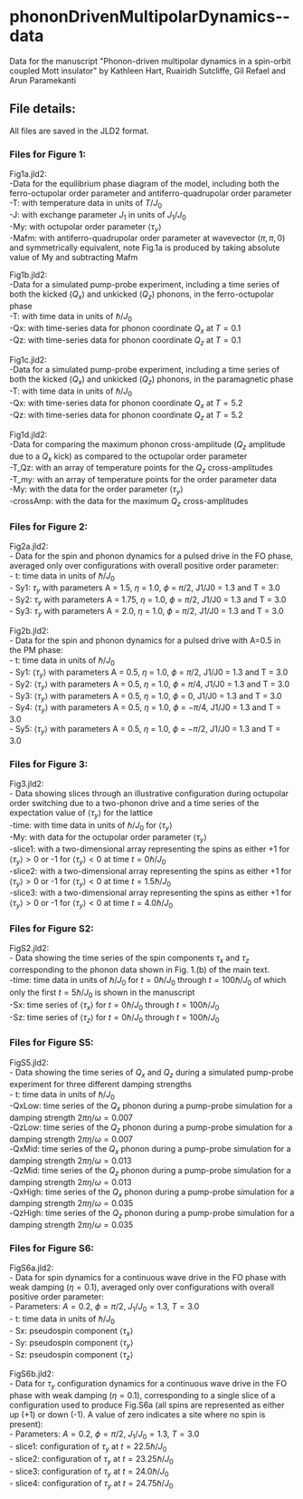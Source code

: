 # phononDrivenMultipolarDynamics--data
Data for the manuscript "Phonon-driven multipolar dynamics in a spin-orbit coupled Mott insulator"
by Kathleen Hart, Ruairidh Sutcliffe, Gil Refael and Arun Paramekanti

## File details:
All files are saved in the JLD2 format.

### Files for Figure 1:
Fig1a.jld2:<br />
    -Data for the equilibrium phase diagram of the model, including both the ferro-octupolar order parameter and antiferro-quadrupolar order parameter<br />
    -T: with temperature data in units of $T/J_0$ <br />
    -J: with exchange parameter $J_1$ in units of $J_1/J_0$ <br />
    -My: with octupolar order parameter $\langle \tau_y \rangle$ <br />
    -Mafm: with antiferro-quadrupolar order parameter at wavevector $(\pi,\pi,0)$ and symmetrically equivalent, note Fig.1a is produced by taking absolute value of My and subtracting Mafm <br />

Fig1b.jld2:<br />
    -Data for a simulated pump-probe experiment, including a time series of both the kicked ($Q_x$) and unkicked ($Q_z$) phonons, in the ferro-octupolar phase<br />
    -T: with time data in units of $\hbar/J_0$<br />
    -Qx: with time-series data for phonon coordinate $Q_x$ at $T=0.1$ <br />
    -Qz: with time-series data for phonon coordinate $Q_z$ at $T=0.1$ <br />

Fig1c.jld2:<br />
    -Data for a simulated pump-probe experiment, including a time series of both the kicked ($Q_x$) and unkicked ($Q_z$) phonons, in the paramagnetic phase<br />
    -T: with time data in units of $\hbar/J_0$<br />
    -Qx: with time-series data for phonon coordinate $Q_x$ at $T=5.2$ <br />
    -Qz: with time-series data for phonon coordinate $Q_z$ at $T=5.2$ <br />

Fig1d.jld2:<br />
    -Data for comparing the maximum phonon cross-amplitude ($Q_z$ amplitude due to a $Q_x$ kick) as compared to the octupolar order parameter<br />
    -T_Qz: with an array of temperature points for the $Q_z$ cross-amplitudes <br />
    -T_my: with an array of temperature points for the order parameter data <br />
    -My: with the data for the order parameter $\langle \tau_y\rangle$ <br />
    -crossAmp: with the data for the maximum $Q_z$ cross-amplitudes <br />

### Files for Figure 2:
Fig2a.jld2:<br />
    - Data for the spin and phonon dynamics for a pulsed drive in the FO phase, averaged only over configurations with overall positive order parameter:<br />
    - t: time data in units of $\hbar/J_0$<br />
    - Sy1: $\tau_y$ with parameters A = 1.5, $\eta$ = 1.0, $\phi$ = $\pi/2$, J1/J0 = 1.3 and T = 3.0<br />
    - Sy2: $\tau_y$ with parameters A = 1.75, $\eta$ = 1.0, $\phi$ = $\pi/2$, J1/J0 = 1.3 and T = 3.0<br />
    - Sy3: $\tau_y$ with parameters A = 2.0, $\eta$ = 1.0, $\phi$ = $\pi/2$, J1/J0 = 1.3 and T = 3.0<br />

Fig2b.jld2:<br />
    - Data for the spin and phonon dynamics for a pulsed drive with A=0.5 in the PM phase:<br />
    - t: time data in units of $\hbar/J_0$<br />
    - Sy1: $\langle\tau_y\rangle$ with parameters A = 0.5, $\eta$ = 1.0, $\phi$ = $\pi/2$, J1/J0 = 1.3 and T = 3.0<br />
    - Sy2: $\langle\tau_y\rangle$ with parameters A = 0.5, $\eta$ = 1.0, $\phi$ = $\pi/4$, J1/J0 = 1.3 and T = 3.0<br />
    - Sy3: $\langle\tau_y\rangle$ with parameters A = 0.5, $\eta$ = 1.0, $\phi$ = 0, J1/J0 = 1.3 and T = 3.0<br />
    - Sy4: $\langle\tau_y\rangle$ with parameters A = 0.5, $\eta$ = 1.0, $\phi$ = $-\pi/4$, J1/J0 = 1.3 and T = 3.0<br />
    - Sy5: $\langle\tau_y\rangle$ with parameters A = 0.5, $\eta$ = 1.0, $\phi$ = $-\pi/2$, J1/J0 = 1.3 and T = 3.0<br />

### Files for Figure 3:
Fig3.jld2:<br />
    - Data showing slices through an illustrative configuration during octupolar order switching due to a two-phonon drive and a time series of the expectation value of $\langle \tau_y \rangle$ for the lattice <br />
    -time: with time data in units of $\hbar/J_0$ for $\langle \tau_y\rangle$<br />
    -My: with data for the octupolar order parameter $\langle \tau_y\rangle$<br />
    -slice1: with a two-dimensional array representing the spins as either +1 for $\langle \tau_y\rangle>0$ or -1 for $\langle \tau_y\rangle<0$ at time $t=0 \hbar/J_0$<br />
    -slice2: with a two-dimensional array representing the spins as either +1 for $\langle \tau_y\rangle>0$ or -1 for $\langle \tau_y\rangle<0$ at time $t=1.5 \hbar/J_0$<br />
    -slice3: with a two-dimensional array representing the spins as either +1 for $\langle \tau_y\rangle>0$ or -1 for $\langle \tau_y\rangle<0$ at time $t=4.0 \hbar/J_0$<br />

### Files for Figure S2:
FigS2.jld2:<br />
    - Data showing the time series of the spin components $\tau_x$ and $\tau_z$ corresponding to the phonon data shown in Fig. 1.(b) of the main text.<br />
    -time: time data in units of $\hbar/J_0$ for $t=0 \hbar/J_0$ through $t=100 \hbar/J_0$ of which only the first $t=5 \hbar/J_0$ is shown in the manuscript<br />
    -Sx: time series of $\langle \tau_x \rangle$ for $t=0 \hbar/J_0$ through $t=100 \hbar/J_0$<br />
    -Sz: time series of $\langle \tau_z \rangle$ for $t=0 \hbar/J_0$ through $t=100 \hbar/J_0$<br />

### Files for Figure S5:
FigS5.jld2:<br />
    - Data showing the time series of $Q_x$ and $Q_z$ during a simulated pump-probe experiment for three different damping strengths<br />
    - t: time data in units of $\hbar/J_0$<br />
    -QxLow: time series of the $Q_x$ phonon during a pump-probe simulation for a damping strength $2\pi \eta/\omega=0.007$<br />
    -QzLow: time series of the $Q_z$ phonon during a pump-probe simulation for a damping strength $2\pi \eta/\omega=0.007$<br />
    -QxMid: time series of the $Q_x$ phonon during a pump-probe simulation for a damping strength $2\pi \eta/\omega=0.013$<br />
    -QzMid: time series of the $Q_z$ phonon during a pump-probe simulation for a damping strength $2\pi \eta/\omega=0.013$<br />
    -QxHigh: time series of the $Q_x$ phonon during a pump-probe simulation for a damping strength $2\pi \eta/\omega=0.035$<br />
    -QzHigh: time series of the $Q_z$ phonon during a pump-probe simulation for a damping strength $2\pi \eta/\omega=0.035$<br />
     
### Files for Figure S6:
FigS6a.jld2:<br />
    - Data for spin dynamics for a continuous wave drive in the FO phase with weak damping ($\eta = 0.1$), averaged only over configurations with overall positive order parameter:<br />
    - Parameters: $A=0.2$, $\phi = \pi/2$, $J_1/J_0 = 1.3$, $T = 3.0$<br />
    - t: time data in units of $\hbar/J_0$<br />
    - Sx: pseudospin component $\langle \tau_x\rangle$<br />
    - Sy: pseudospin component $\langle\tau_y\rangle$<br />
    - Sz: pseudospin component $\langle\tau_z\rangle$<br />

FigS6b.jld2:<br />
    - Data for $\tau_y$ configuration dynamics for a continuous wave drive in the FO phase with weak damping ($\eta = 0.1$), corresponding to a single slice of a configuration used to produce Fig.S6a (all spins are represented as either up (+1) or down (-1). A value of zero indicates a site where no spin is present):<br />
    - Parameters: $A=0.2$, $\phi = \pi/2$, $J_1/J_0 = 1.3$, $T = 3.0$<br />
    - slice1: configuration of $\tau_y$ at $t = 22.5\hbar/J_0$<br />
    - slice2: configuration of $\tau_y$ at $t = 23.25\hbar/J_0$<br />
    - slice3: configuration of $\tau_y$ at $t = 24.0\hbar/J_0$<br />
    - slice4: configuration of $\tau_y$ at $t = 24.75\hbar/J_0$<br />


